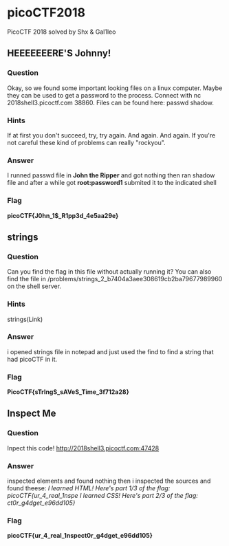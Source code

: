 # picoCTF2018
PicoCTF 2018 solved by Shx &amp; Gal1leo


## HEEEEEEERE'S Johnny!

### Question
Okay, so we found some important looking files on a linux computer. Maybe they can be used to get a password to the process. Connect with nc 2018shell3.picoctf.com 38860. Files can be found here: passwd shadow.
### Hints
If at first you don't succeed, try, try again. And again. And again.
If you're not careful these kind of problems can really "rockyou".
### Answer
I runned passwd file in **John the Ripper** and got nothing then ran shadow file and after a while got **root:password1**
submited it to the indicated shell

### Flag
**picoCTF{J0hn_1$_R1pp3d_4e5aa29e}**


## strings

### Question
Can you find the flag in this file without actually running it? You can also find the file in /problems/strings_2_b7404a3aee308619cb2ba79677989960 on the shell server.

### Hints
strings(Link)

### Answer
i opened strings file in notepad and just used the find to find a string that had picoCTF in it.

### Flag
**PicoCTF{sTrIngS_sAVeS_Time_3f712a28}**

## Inspect Me

### Question
Inpect this code! http://2018shell3.picoctf.com:47428

### Answer
inspected elements and found nothing then i inspected the sources and found theese:
*I learned HTML! Here's part 1/3 of the flag: picoCTF{ur_4_real_1nspe*
*I learned CSS! Here's part 2/3 of the flag: ct0r_g4dget_e96dd105}*

### Flag
**picoCTF{ur_4_real_1nspect0r_g4dget_e96dd105}**
